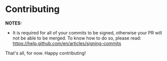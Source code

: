 # Contributing

**NOTES:**
* It is required for all of your commits to be signed, otherwise your PR will not be able to be merged. To know how to do so, please read: https://help.github.com/en/articles/signing-commits

That's all, for now. Happy contributing!
